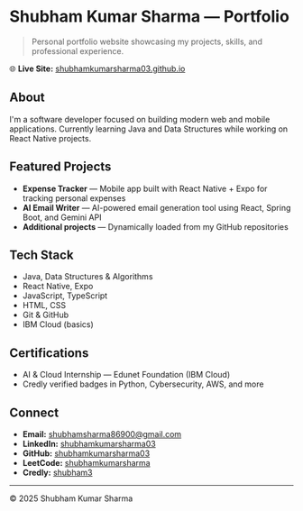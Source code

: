 # Shubham Kumar Sharma — Portfolio

> Personal portfolio website showcasing my projects, skills, and professional experience.

🌐 **Live Site:** [shubhamkumarsharma03.github.io](https://shubhamkumarsharma03.github.io)

## About

I'm a software developer focused on building modern web and mobile applications. Currently learning Java and Data Structures while working on React Native projects.

## Featured Projects

- **Expense Tracker** — Mobile app built with React Native + Expo for tracking personal expenses
- **AI Email Writer** — AI-powered email generation tool using React, Spring Boot, and Gemini API
- **Additional projects** — Dynamically loaded from my GitHub repositories

## Tech Stack

- Java, Data Structures & Algorithms
- React Native, Expo
- JavaScript, TypeScript
- HTML, CSS
- Git & GitHub
- IBM Cloud (basics)

## Certifications

- AI & Cloud Internship — Edunet Foundation (IBM Cloud)
- Credly verified badges in Python, Cybersecurity, AWS, and more

## Connect

- **Email:** shubhamsharma86900@gmail.com
- **LinkedIn:** [shubhamkumarsharma03](https://www.linkedin.com/in/shubhamkumarsharma03/)
- **GitHub:** [shubhamkumarsharma03](https://github.com/shubhamkumarsharma03/)
- **LeetCode:** [shubhamkumarsharma](https://leetcode.com/u/shubhamkumarsharma/)
- **Credly:** [shubham3](https://www.credly.com/users/shubham3)

---

© 2025 Shubham Kumar Sharma